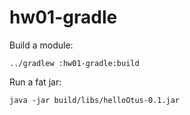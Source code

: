 # hw01-gradle

Build a module:
```shell
../gradlew :hw01-gradle:build
```
Run a fat jar:
```shell
java -jar build/libs/helloOtus-0.1.jar
```